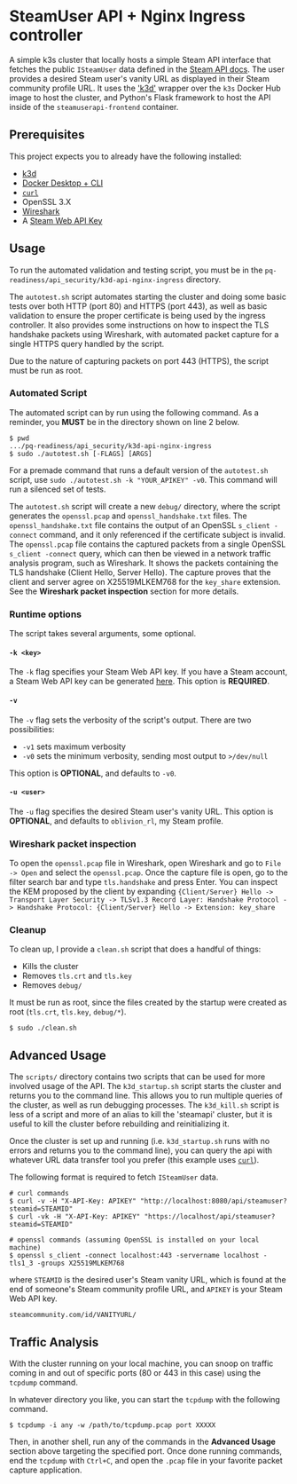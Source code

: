 # SteamUser API + Nginx Ingress controller

A simple k3s cluster that locally hosts a simple Steam API interface that fetches the public `ISteamUser` data defined in the [Steam API docs](https://developer.valvesoftware.com/wiki/Steam_Web_API#GetPlayerSummaries_(v0002)). The user provides a desired Steam user's vanity URL as displayed in their Steam community profile URL. It uses the ['k3d'](https://k3d.io/stable/) wrapper over the `k3s` Docker Hub image to host the cluster, and Python's Flask framework to host the API inside of the `steamuserapi-frontend` container. 

## Prerequisites

This project expects you to already have the following installed:
- [k3d](https://k3d.io/stable/#releases)
- [Docker Desktop + CLI](https://www.docker.com/products/docker-desktop/)
- [`curl`](https://curl.se/docs/install.html)
- OpenSSL 3.X
- [Wireshark](https://www.wireshark.org/#download)
- A [Steam Web API Key](https://steamcommunity.com/dev)

## Usage

To run the automated validation and testing script, you must be in the `pq-readiness/api_security/k3d-api-nginx-ingress` directory. 

The `autotest.sh` script automates starting the cluster and doing some basic tests over both HTTP (port 80) and HTTPS (port 443), as well as basic validation to ensure the proper certificate is being used by the ingress controller. It also provides some instructions on how to inspect the TLS handshake packets using Wireshark, with automated packet capture for a single HTTPS query handled by the script. 

Due to the nature of capturing packets on port 443 (HTTPS), the script must be run as root. 

### Automated Script

The automated script can by run using the following command. As a reminder, you **MUST** be in the directory shown on line 2 below. 

```
$ pwd
.../pq-readiness/api_security/k3d-api-nginx-ingress
$ sudo ./autotest.sh [-FLAGS] [ARGS]
```

For a premade command that runs a default version of the `autotest.sh` script, use `sudo ./autotest.sh -k "YOUR_APIKEY" -v0`. This command will run a silenced set of tests.  

The `autotest.sh` script will create a new `debug/` directory, where the script generates the `openssl.pcap` and `openssl_handshake.txt` files. The `openssl_handshake.txt` file contains the output of an OpenSSL `s_client -connect` command, and it only referenced if the certificate subject is invalid. The `openssl.pcap` file contains the captured packets from a single OpenSSL `s_client -connect` query, which can then be viewed in a network traffic analysis program, such as Wireshark. It shows the packets containing the TLS handshake (Client Hello, Server Hello). The capture proves that the client and server agree on X25519MLKEM768 for the `key_share` extension. See the **Wireshark packet inspection** section for more details.  

### Runtime options

The script takes several arguments, some optional.                                                                

#### `-k <key>`

The `-k` flag specifies your Steam Web API key. If you have a Steam account, a Steam Web API key can be generated [here](https://steamcommunity.com/dev/apikey). This option is **REQUIRED**.

#### `-v`

The `-v` flag sets the verbosity of the script's output. There are two possibilities:
- `-v1` sets maximum verbosity
- `-v0` sets the minimum verbosity, sending most output to `>/dev/null`

This option is **OPTIONAL**, and defaults to `-v0`.

#### `-u <user>`

The `-u` flag specifies the desired Steam user's vanity URL. This option is **OPTIONAL**, and defaults to `oblivion_rl`, my Steam profile.

### Wireshark packet inspection

To open the `openssl.pcap` file in Wireshark, open Wireshark and go to `File -> Open` and select the `openssl.pcap`. Once the capture file is open, go to the filter search bar and type `tls.handshake` and press Enter. You can inspect the KEM proposed by the client by expanding `{Client/Server} Hello -> Transport Layer Security -> TLSv1.3 Record Layer: Handshake Protocol -> Handshake Protocol: {Client/Server} Hello -> Extension: key_share` 

### Cleanup

To clean up, I provide a `clean.sh` script that does a handful of things:
- Kills the cluster
- Removes `tls.crt` and `tls.key`
- Removes `debug/`

It must be run as root, since the files created by the startup were created as root (`tls.crt`, `tls.key`, `debug/*`).

```
$ sudo ./clean.sh
```

## Advanced Usage

The `scripts/` directory contains two scripts that can be used for more involved usage of the API. The `k3d_startup.sh` script starts the cluster and returns you to the command line. This allows you to run multiple queries of the cluster, as well as run debugging processes. The `k3d_kill.sh` script is less of a script and more of an alias to kill the 'steamapi' cluster, but it is useful to kill the cluster before rebuilding and reinitializing it.  

Once the cluster is set up and running (i.e. `k3d_startup.sh` runs with no errors and returns you to the command line), you can query the api with whatever URL data transfer tool you prefer (this example uses [`curl`](https://github.com/curl/curl)).

The following format is required to fetch `ISteamUser` data. 

```
# curl commands
$ curl -v -H "X-API-Key: APIKEY" "http://localhost:8080/api/steamuser?steamid=STEAMID"
$ curl -vk -H "X-API-Key: APIKEY" "https://localhost/api/steamuser?steamid=STEAMID"

# openssl commands (assuming OpenSSL is installed on your local machine)
$ openssl s_client -connect localhost:443 -servername localhost -tls1_3 -groups X25519MLKEM768
```

where `STEAMID` is the desired user's Steam vanity URL, which is found at the end of someone's Steam community profile URL, and `APIKEY` is your Steam Web API key.

```
steamcommunity.com/id/VANITYURL/
```

## Traffic Analysis

With the cluster running on your local machine, you can snoop on traffic coming in and out of specific ports (80 or 443 in this case) using the `tcpdump` command. 

In whatever directory you like, you can start the `tcpdump` with the following command.

```
$ tcpdump -i any -w /path/to/tcpdump.pcap port XXXXX
```

Then, in another shell, run any of the commands in the **Advanced Usage** section above targeting the specified port. Once done running commands, end the `tcpdump` with `Ctrl+C`, and open the `.pcap` file in your favorite packet capture application.  
